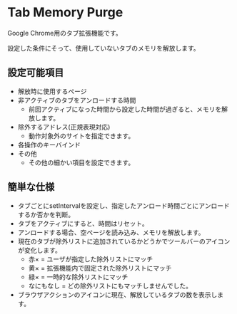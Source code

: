 # Tab Memory Purge
Google Chrome用のタブ拡張機能です。  

設定した条件にそって、使用していないタブのメモリを解放します。  

## 設定可能項目
- 解放時に使用するページ
- 非アクティブのタブをアンロードする時間
    - 前回アクティブになった時間から設定した時間が過ぎると、メモリを解放します。
- 除外するアドレス(正規表現対応)
    - 動作対象外のサイトを指定できます。
- 各操作のキーバインド
- その他
    - その他の細かい項目を設定できます。
    
## 簡単な仕様
- タブごとにsetIntervalを設定し、指定したアンロード時間ごとにアンロードするか否かを判断。
- タブをアクティブにすると、時間はリセット。
- アンロードする場合、空ページを読み込み、メモリを解放します。
- 現在のタブが除外リストに追加されているかどうかでツールバーのアイコンが変化します。
    - 赤× = ユーザが指定した除外リストにマッチ
    - 黄× = 拡張機能内で固定された除外リストにマッチ
    - 緑× = 一時的な除外リストにマッチ
    - なにもなし = どの除外リストにもマッチしませんでした。
- ブラウザアクションのアイコンに現在、解放しているタブの数を表示します。